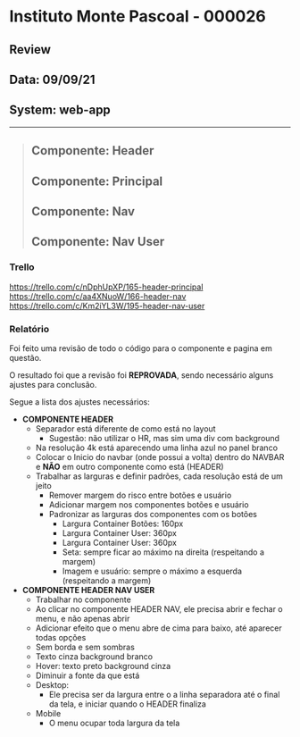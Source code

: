 # Instituto Monte Pascoal - 000026

## **Review**
## Data: 09/09/21
## System: web-app

***

> ## Componente: Header
> ## Componente: Principal
> ## Componente: Nav
> ## Componente: Nav User

### Trello
https://trello.com/c/nDphUpXP/165-header-principal  
https://trello.com/c/aa4XNuoW/166-header-nav  
https://trello.com/c/Km2iYL3W/195-header-nav-user  

### Relatório  
Foi feito uma revisão de todo o código para o componente e pagina em questão.  

<!-- O resultado foi que o componente foi **APROVADO** e o mesmo será movido para "Revisão Aprovada* e entrará em produção no proximo deploy.   -->

O resultado foi que a revisão foi **REPROVADA**, sendo necessário alguns ajustes para conclusão.

Segue a lista dos ajustes necessários:

- **COMPONENTE HEADER**
  - Separador está diferente de como está no layout
    - Sugestão: não utilizar o HR, mas sim uma div com background
  - Na resolução 4k está aparecendo uma linha azul no panel branco
  - Colocar o Inicio do navbar (onde possui a volta) dentro do NAVBAR e **NÃO** em outro componente como está (HEADER)
  - Trabalhar as larguras e definir padrões, cada resolução está de um jeito
    - Remover margem do risco entre botões e usuário
    - Adicionar margem nos componentes botões e usuário
    - Padronizar as larguras dos componentes com os botões
      - Largura Container Botões: 160px
      - Largura Container User: 360px
      - Largura Container User: 360px
      - Seta: sempre ficar ao máximo na direita (respeitando a margem)
      - Imagem e usuário: sempre o máximo a esquerda (respeitando a margem)
- **COMPONENTE HEADER NAV USER**
  - Trabalhar no componente
  - Ao clicar no componente HEADER NAV, ele precisa abrir e fechar o menu, e não apenas abrir
  - Adicionar efeito que o menu abre de cima para baixo, até aparecer todas opções
  - Sem borda e sem sombras
  - Texto cinza background branco
  - Hover: texto preto background cinza
  - Diminuir a fonte da que está
  - Desktop: 
    - Ele precisa ser da largura entre o a linha separadora até o final da tela, e iniciar quando o HEADER finaliza
  - Mobile
    - O menu ocupar toda largura da tela